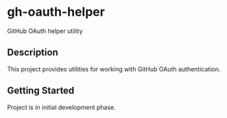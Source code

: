 # gh-oauth-helper

GitHub OAuth helper utility

## Description

This project provides utilities for working with GitHub OAuth authentication.

## Getting Started

Project is in initial development phase.

